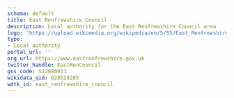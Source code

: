 ```yaml
---
schema: default
title: East Renfrewshire Council
description: Local authority for the East Renfrewshire Council area 
logo: 'https://upload.wikimedia.org/wikipedia/en/5/55/East_Renfrewshire_Council.png'
type:
- Local authority
portal_url: ''
org_url: https://www.eastrenfrewshire.gov.uk
twitter_handle: EastRenCouncil
gss_code: S12000011
wikidata_qid: Q28528285
wdtk_id: east_renfrewshire_council
---
```

